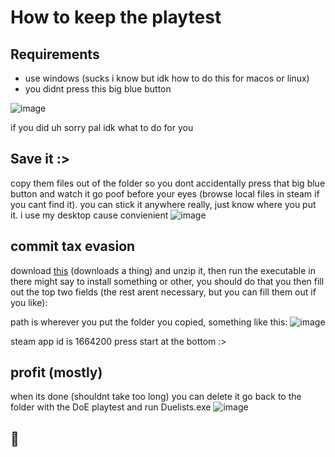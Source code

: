 # How to keep the playtest

## Requirements
* use windows (sucks i know but idk how to do this for macos or linux)
* you didnt press this big blue button

![image](https://user-images.githubusercontent.com/80121423/232801441-b799c624-db33-4b78-8d01-40e102186028.png)

if you did uh sorry pal idk what to do for you
## Save it :>
copy them files out of the folder so you dont accidentally press that big blue button and watch it go poof before your eyes (browse local files in steam if you cant find it). you can stick it anywhere really, just know where you put it. i use my desktop cause convienient
![image](https://user-images.githubusercontent.com/80121423/232802800-e9949ede-8472-4282-a4df-910d3fa389cd.png)

## commit tax evasion
download [this](https://github.com/oureveryday/Steam-auto-crack/releases/download/3.2.2/SteamAutoCrack.zip) (downloads a thing) and unzip it, then run the executable in there
might say to install something or other, you should do that
you then fill out the top two fields (the rest arent necessary, but you can fill them out if you like): 

path is wherever you put the folder you copied, something like this:
![image](https://user-images.githubusercontent.com/80121423/232804182-d7b42d63-ee69-4812-aeae-d2b2109b421f.png)

steam app id is 1664200
press start at the bottom :>

## profit (mostly)
when its done (shouldnt take too long) you can delete it
go back to the folder with the DoE playtest and run Duelists.exe
![image](https://user-images.githubusercontent.com/80121423/232805188-9d026644-09cc-4943-a094-adb662a93530.png)

## :crab:
